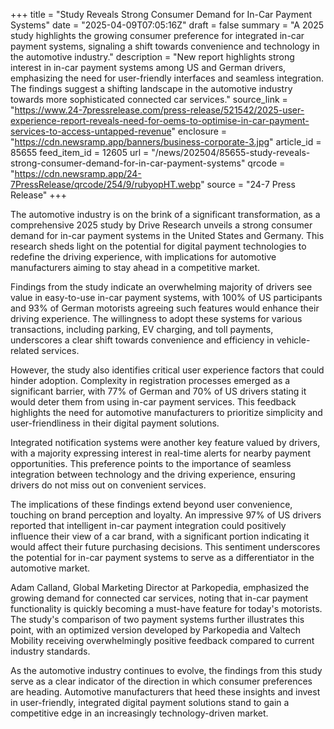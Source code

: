 +++
title = "Study Reveals Strong Consumer Demand for In-Car Payment Systems"
date = "2025-04-09T07:05:16Z"
draft = false
summary = "A 2025 study highlights the growing consumer preference for integrated in-car payment systems, signaling a shift towards convenience and technology in the automotive industry."
description = "New report highlights strong interest in in-car payment systems among US and German drivers, emphasizing the need for user-friendly interfaces and seamless integration. The findings suggest a shifting landscape in the automotive industry towards more sophisticated connected car services."
source_link = "https://www.24-7pressrelease.com/press-release/521542/2025-user-experience-report-reveals-need-for-oems-to-optimise-in-car-payment-services-to-access-untapped-revenue"
enclosure = "https://cdn.newsramp.app/banners/business-corporate-3.jpg"
article_id = 85655
feed_item_id = 12605
url = "/news/202504/85655-study-reveals-strong-consumer-demand-for-in-car-payment-systems"
qrcode = "https://cdn.newsramp.app/24-7PressRelease/qrcode/254/9/rubyopHT.webp"
source = "24-7 Press Release"
+++

<p>The automotive industry is on the brink of a significant transformation, as a comprehensive 2025 study by Drive Research unveils a strong consumer demand for in-car payment systems in the United States and Germany. This research sheds light on the potential for digital payment technologies to redefine the driving experience, with implications for automotive manufacturers aiming to stay ahead in a competitive market.</p><p>Findings from the study indicate an overwhelming majority of drivers see value in easy-to-use in-car payment systems, with 100% of US participants and 93% of German motorists agreeing such features would enhance their driving experience. The willingness to adopt these systems for various transactions, including parking, EV charging, and toll payments, underscores a clear shift towards convenience and efficiency in vehicle-related services.</p><p>However, the study also identifies critical user experience factors that could hinder adoption. Complexity in registration processes emerged as a significant barrier, with 77% of German and 70% of US drivers stating it would deter them from using in-car payment services. This feedback highlights the need for automotive manufacturers to prioritize simplicity and user-friendliness in their digital payment solutions.</p><p>Integrated notification systems were another key feature valued by drivers, with a majority expressing interest in real-time alerts for nearby payment opportunities. This preference points to the importance of seamless integration between technology and the driving experience, ensuring drivers do not miss out on convenient services.</p><p>The implications of these findings extend beyond user convenience, touching on brand perception and loyalty. An impressive 97% of US drivers reported that intelligent in-car payment integration could positively influence their view of a car brand, with a significant portion indicating it would affect their future purchasing decisions. This sentiment underscores the potential for in-car payment systems to serve as a differentiator in the automotive market.</p><p>Adam Calland, Global Marketing Director at Parkopedia, emphasized the growing demand for connected car services, noting that in-car payment functionality is quickly becoming a must-have feature for today's motorists. The study's comparison of two payment systems further illustrates this point, with an optimized version developed by Parkopedia and Valtech Mobility receiving overwhelmingly positive feedback compared to current industry standards.</p><p>As the automotive industry continues to evolve, the findings from this study serve as a clear indicator of the direction in which consumer preferences are heading. Automotive manufacturers that heed these insights and invest in user-friendly, integrated digital payment solutions stand to gain a competitive edge in an increasingly technology-driven market.</p>